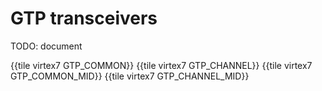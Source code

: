 # GTP transceivers

TODO: document

{{tile virtex7 GTP_COMMON}}
{{tile virtex7 GTP_CHANNEL}}
{{tile virtex7 GTP_COMMON_MID}}
{{tile virtex7 GTP_CHANNEL_MID}}
